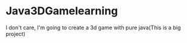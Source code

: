 # Java3DGamelearning
I don't care, I'm going to create a 3d game with pure java(This is a big project)
